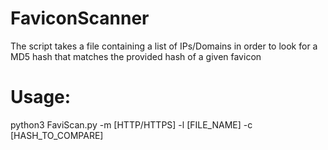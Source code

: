 # FaviconScanner
The script takes a file containing a list of IPs/Domains in order to look for a MD5 hash that matches the provided hash of a given favicon

# Usage:
python3 FaviScan.py -m [HTTP/HTTPS] -l [FILE_NAME] -c [HASH_TO_COMPARE]

